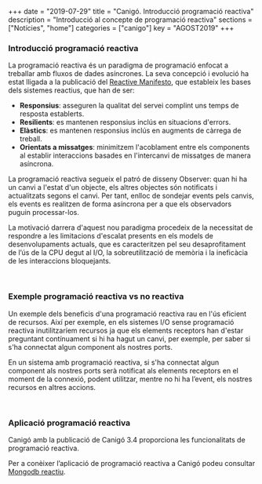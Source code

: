 +++
date        = "2019-07-29"
title       = "Canigó. Introducció programació reactiva"
description = "Introducció al concepte de programació reactiva"
sections    = ["Notícies", "home"]
categories  = ["canigo"]
key = "AGOST2019"
+++

### Introducció programació reactiva

La programació reactiva és un paradigma de programació enfocat a treballar amb fluxos de dades asíncrones. La seva concepció i evolució ha estat lligada a la publicació del [Reactive Manifesto](https://www.reactivemanifesto.org/), que estableix les bases dels sistemes reactius, que han de ser:

- **Responsius**: asseguren la qualitat del servei complint uns temps de resposta establerts.
- **Resilients**: es mantenen responsius inclús en situacions d'errors.
- **Elàstics**: es mantenen responsius inclús en augments de càrrega de treball.
- **Orientats a missatges**: minimitzem l'acoblament entre els components al establir interaccions basades en l'intercanvi de missatges de manera asíncrona.

La programació reactiva segueix el patró de disseny Observer:  quan hi ha un canvi a l'estat d'un objecte, els altres objectes són notificats i actualitzats segons el canvi. Per tant, enlloc de sondejar events pels canvis, els events es realitzen de forma asíncrona per a que els observadors puguin processar-los.

La motivació darrera d'aquest nou paradigma procedeix de la necessitat de respondre a les limitacions d'escalat presents en els models de desenvolupaments actuals, que es caracteritzen pel seu desaprofitament de l’ús de la CPU degut al I/O, la sobreutilització de memòria i la ineficàcia de les interaccions bloquejants.

<br>

### Exemple programació reactiva vs no reactiva

Un exemple dels beneficis d'una programació reactiva rau en l'ús eficient de recursos. Així per exemple, en els sistemes I/O sense programació reactiva inutilitzaríem recursos ja que els elements receptors han d'estar preguntant contínuament si hi ha hagut un canvi, per exemple, per saber si s'ha connectat algun component als nostres ports.

En un sistema amb programació reactiva, si s'ha connectat algun component als nostres ports serà notificat als elements receptors en el moment de la connexió, podent utilitzar, mentre no hi ha l’event, els nostres recursos en altres accions.

<br>

### Aplicació programació reactiva

Canigó amb la publicació de Canigó 3.4 proporciona les funcionalitats de programació reactiva.

Per a conèixer l’aplicació de programació reactiva a Canigó podeu consultar [Mongodb reactiu](/canigo-documentacio-versions-34-altres/modul-mongodb-reactiu/).

